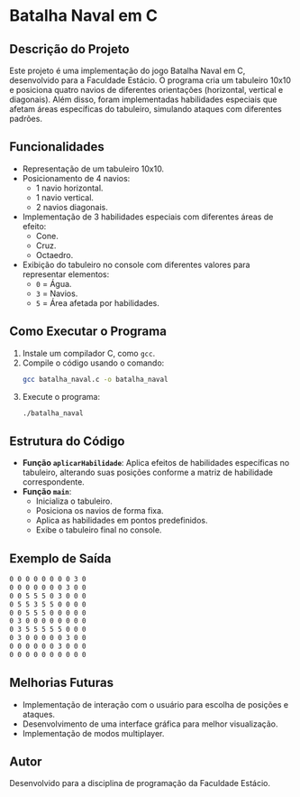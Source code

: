 # Batalha Naval em C

## Descrição do Projeto
Este projeto é uma implementação do jogo Batalha Naval em C, desenvolvido para a Faculdade Estácio. O programa cria um tabuleiro 10x10 e posiciona quatro navios de diferentes orientações (horizontal, vertical e diagonais). Além disso, foram implementadas habilidades especiais que afetam áreas específicas do tabuleiro, simulando ataques com diferentes padrões.

## Funcionalidades
- Representação de um tabuleiro 10x10.
- Posicionamento de 4 navios:
  - 1 navio horizontal.
  - 1 navio vertical.
  - 2 navios diagonais.
- Implementação de 3 habilidades especiais com diferentes áreas de efeito:
  - Cone.
  - Cruz.
  - Octaedro.
- Exibição do tabuleiro no console com diferentes valores para representar elementos:
  - `0` = Água.
  - `3` = Navios.
  - `5` = Área afetada por habilidades.

## Como Executar o Programa
1. Instale um compilador C, como `gcc`.
2. Compile o código usando o comando:
   ```sh
   gcc batalha_naval.c -o batalha_naval
   ```
3. Execute o programa:
   ```sh
   ./batalha_naval
   ```

## Estrutura do Código
- **Função `aplicarHabilidade`**: Aplica efeitos de habilidades específicas no tabuleiro, alterando suas posições conforme a matriz de habilidade correspondente.
- **Função `main`**:
  - Inicializa o tabuleiro.
  - Posiciona os navios de forma fixa.
  - Aplica as habilidades em pontos predefinidos.
  - Exibe o tabuleiro final no console.

## Exemplo de Saída
```sh
0 0 0 0 0 0 0 0 3 0
0 0 0 0 0 0 0 3 0 0
0 0 5 5 5 0 3 0 0 0
0 5 5 3 5 5 0 0 0 0
0 0 5 5 5 0 0 0 0 0
0 3 0 0 0 0 0 0 0 0
0 3 5 5 5 5 5 0 0 0
0 3 0 0 0 0 0 3 0 0
0 0 0 0 0 0 3 0 0 0
0 0 0 0 0 0 0 0 0 0
```

## Melhorias Futuras
- Implementação de interação com o usuário para escolha de posições e ataques.
- Desenvolvimento de uma interface gráfica para melhor visualização.
- Implementação de modos multiplayer.

## Autor
Desenvolvido para a disciplina de programação da Faculdade Estácio.

